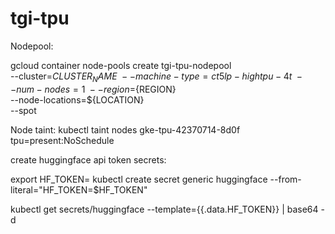 # tgi-tpu
Nodepool:

gcloud container node-pools create  tgi-tpu-nodepool \
  --cluster=${CLUSTER_NAME} \
  --machine-type=ct5lp-hightpu-4t \
  --num-nodes=1 \
  --region=${REGION} \
  --node-locations=${LOCATION} \
  --spot

Node taint:
kubectl taint nodes gke-tpu-42370714-8d0f  tpu=present:NoSchedule

create huggingface api token secrets:

export HF_TOKEN=<paste-your-own-token>
kubectl create secret generic huggingface --from-literal="HF_TOKEN=$HF_TOKEN" 

kubectl get secrets/huggingface --template={{.data.HF_TOKEN}} | base64 -d





